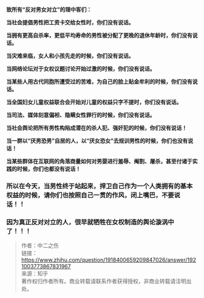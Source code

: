 **致所有“反对男女对立”的理中客们：**<br>

**当社会提倡男性把工资卡交给女性时，你们没有说话。**<br>

**当拥有更高自杀率，更低平均寿命的男性被分配了更晚的退休年龄时，你们没有说话。**<br>

**当灾难来临，女人和小孩先走的时候，你们没有说话。**<br>

**当网络论坛对于女权议题讨论开始过激的时候，你们没有说话。**<br>

**当某些人用古代同胞所遭受过的苦难，为自己的脸上贴金牟利的时候，你们没有说话。**<br>

**当全国妇女儿童权益联合会开始对儿童的权益只字不提时，你们没有说话。**<br>

**当司法、媒体刻意偏袒、隐瞒女性罪行的时候，你们没有说话。**<br>

**当社会舆论把所有男性构陷成潜在的杀人犯、强奸犯的时候，你们没有说话！**<br>

**当一群以“厌男恐男”自居的人，以“厌女恐女”去规训男性的时候，你们也没有说话！**<br>

**当某些群体在互联网的角落商量如何对男婴进行羞辱、阉割、屠杀，甚至付诸于实践的时候，你们也都没有说话！**<br>

### 所以在今天，当男性终于站起来，捍卫自己作为一个人类拥有的基本权益的时候，请你们也按照自己一贯的作风，闭上嘴巴，不要说话！！<br>

### 因为真正反对对立的人，很早就牺牲在女权制造的舆论漩涡中了！！！<br>

>作者：中二之伤<br>
链接：https://www.zhihu.com/question/1918400659209847026/answer/1921003773867831967<br>
来源：知乎<br>
著作权归作者所有。商业转载请联系作者获得授权，非商业转载请注明出处。<br>